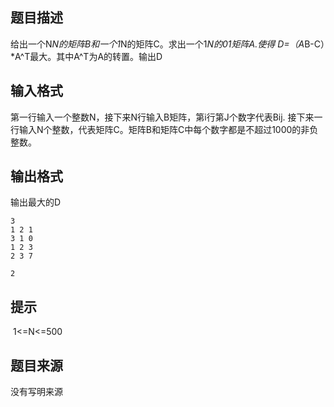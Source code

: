 


## 题目描述
给出一个N*N的矩阵B和一个1*N的矩阵C。求出一个1*N的01矩阵A.使得
D=（A*B-C）*A^T最大。其中A^T为A的转置。输出D
## 输入格式
第一行输入一个整数N，接下来N行输入B矩阵，第i行第J个数字代表Bij.
接下来一行输入N个整数，代表矩阵C。矩阵B和矩阵C中每个数字都是不超过1000的非负整数。
## 输出格式
输出最大的D

```input1
3
1 2 1
3 1 0
1 2 3
2 3 7

```

```output1
2
```

## 提示
 1<=N<=500
## 题目来源
没有写明来源


